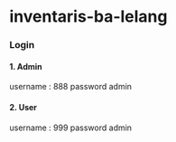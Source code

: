 # inventaris-ba-lelang

### Login
#### 1. Admin
username : 888
password admin
#### 2. User
username : 999
password admin
